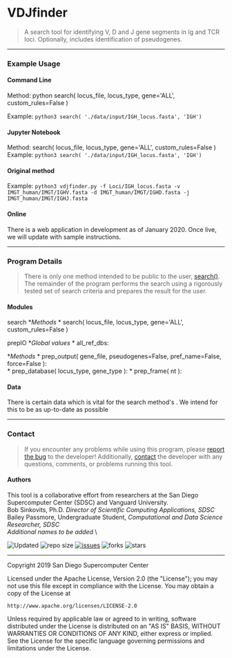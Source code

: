 # VDJfinder
> A search tool for identifying V, D and J gene segments in Ig and TCR loci. Optionally, includes identification of pseudogenes.

---
### Example Usage

#### Command Line
Method: python search( locus_file, locus_type, gene='ALL', custom_rules=False )

Example: `python3 search( './data/input/IGH_locus.fasta', 'IGH')`

#### Jupyter Notebook
Method: search( locus_file, locus_type, gene='ALL', custom_rules=False )
Example: `python3 search( './data/input/IGH_locus.fasta', 'IGH')`

#### Original method
Example: `python3 vdjfinder.py -f Loci/IGH_locus.fasta -v IMGT_human/IMGT/IGHV.fasta -d IMGT_human/IMGT/IGHD.fasta -j IMGT_human/IMGT/IGHJ.fasta`

#### Online
There is a web application in development as of January 2020. Once live, we will update with sample instructions.

---
### Program Details
> There is only one method intended to be public to the user, [search()](../src/modules/search.py). The remainder of the program performs the search using a rigorously tested set of search criteria and prepares the result for the user. 

#### Modules
search
*_Methods_
    * search( locus_file, locus_type, gene='ALL', custom_rules=False )

prepIO
*_Global values_
    * all_ref_dbs: 

*_Methods_
    * prep_output( gene_file, pseudogenes=False, pref_name=False, force=False ):  
    * prep_database( locus_type, gene_type ):
    * prep_frame( nt ):

#### Data
There is certain data which is vital for the search method's . We intend for this to be as up-to-date as possible

---
### Contact
> If you encounter any problems while using this program, please [report the bug](https://github.com/bailatrix/VDJfinder/issues) to the developer! Additionally, [contact](https://www.eloquenceintech.com/contact) the developer with any questions, comments, or problems running this tool.


#### Authors
This tool is a collaborative effort from researchers at the San Diego Supercomputer Center (SDSC) and Vanguard University. \
Bob Sinkovits, Ph.D. _Director of Scientific Computing Applications, SDSC_ \
Bailey Passmore, Undergraduate Student, _Computational and Data Science Researcher, SDSC_ \
_Additional names to be added_ \

![Updated](https://img.shields.io/github/last-commit/bailatrix/VDJfinder)
![repo size](https://img.shields.io/github/repo-size/bailatrix/VDJfinder)
[![issues](https://img.shields.io/github/issues/bailatrix/VDJfinder)](https://github.com/bailatrix/VDJfinder/issues)
![forks](https://img.shields.io/github/forks/bailatrix/VDJfinder?style=social)
![stars](https://img.shields.io/github/stars/bailatrix/VDJfinder?style=social)

---

Copyright 2019 San Diego Supercomputer Center

Licensed under the Apache License, Version 2.0 (the "License");
you may not use this file except in compliance with the License.
You may obtain a copy of the License at

    http://www.apache.org/licenses/LICENSE-2.0

Unless required by applicable law or agreed to in writing, software
distributed under the License is distributed on an "AS IS" BASIS,
WITHOUT WARRANTIES OR CONDITIONS OF ANY KIND, either express or implied.
See the License for the specific language governing permissions and
limitations under the License.